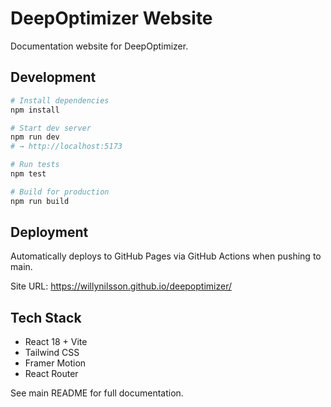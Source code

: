 # DeepOptimizer Website

Documentation website for DeepOptimizer.

## Development

```bash
# Install dependencies
npm install

# Start dev server
npm run dev
# → http://localhost:5173

# Run tests
npm test

# Build for production
npm run build
```

## Deployment

Automatically deploys to GitHub Pages via GitHub Actions when pushing to main.

Site URL: https://willynilsson.github.io/deepoptimizer/

## Tech Stack

- React 18 + Vite
- Tailwind CSS
- Framer Motion
- React Router

See main README for full documentation.